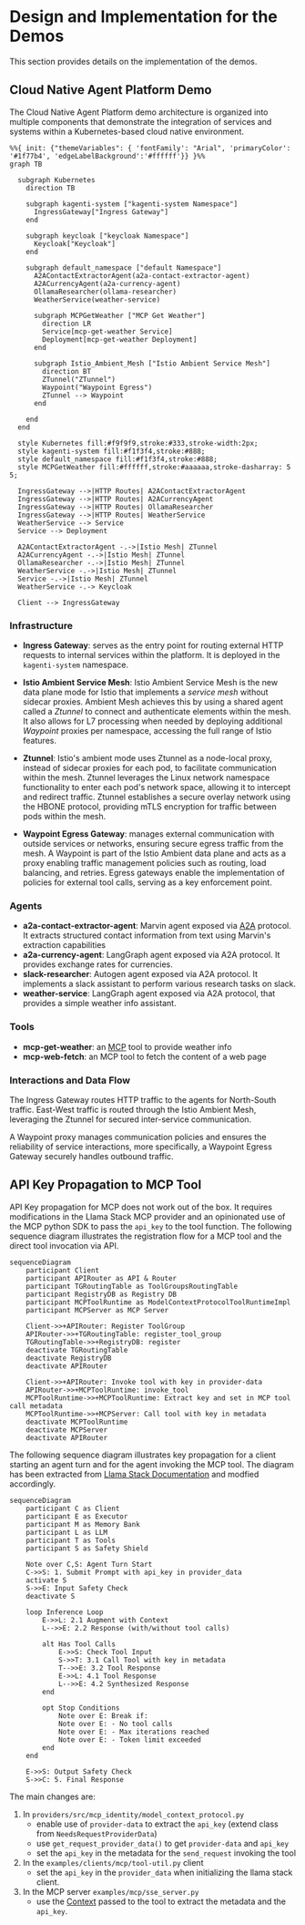 # Design and Implementation for the Demos

This section provides details on the implementation of the demos.


## Cloud Native Agent Platform Demo

The Cloud Native Agent Platform demo architecture is organized into multiple components that  demonstrate the integration of services and systems within a Kubernetes-based cloud native environment.

```mermaid
%%{ init: {"themeVariables": { 'fontFamily': "Arial", 'primaryColor': '#1f77b4', 'edgeLabelBackground':'#ffffff'}} }%%
graph TB

  subgraph Kubernetes
    direction TB
    
    subgraph kagenti-system ["kagenti-system Namespace"]
      IngressGateway["Ingress Gateway"]
    end

    subgraph keycloak ["keycloak Namespace"]
      Keycloak["Keycloak"]
    end

    subgraph default_namespace ["default Namespace"]
      A2AContactExtractorAgent(a2a-contact-extractor-agent)
      A2ACurrencyAgent(a2a-currency-agent)
      OllamaResearcher(ollama-researcher)
      WeatherService(weather-service)
      
      subgraph MCPGetWeather ["MCP Get Weather"]
        direction LR
        Service[mcp-get-weather Service]
        Deployment[mcp-get-weather Deployment]
      end

      subgraph Istio_Ambient_Mesh ["Istio Ambient Service Mesh"]
        direction BT
        ZTunnel("ZTunnel")
        Waypoint("Waypoint Egress")
        ZTunnel --> Waypoint
      end

    end
  end
  
  style Kubernetes fill:#f9f9f9,stroke:#333,stroke-width:2px;
  style kagenti-system fill:#f1f3f4,stroke:#888;
  style default_namespace fill:#f1f3f4,stroke:#888;
  style MCPGetWeather fill:#ffffff,stroke:#aaaaaa,stroke-dasharray: 5 5;

  IngressGateway -->|HTTP Routes| A2AContactExtractorAgent
  IngressGateway -->|HTTP Routes| A2ACurrencyAgent
  IngressGateway -->|HTTP Routes| OllamaResearcher
  IngressGateway -->|HTTP Routes| WeatherService
  WeatherService --> Service
  Service --> Deployment

  A2AContactExtractorAgent -.->|Istio Mesh| ZTunnel
  A2ACurrencyAgent -.->|Istio Mesh| ZTunnel
  OllamaResearcher -.->|Istio Mesh| ZTunnel
  WeatherService -.->|Istio Mesh| ZTunnel
  Service -.->|Istio Mesh| ZTunnel
  WeatherService -.-> Keycloak

  Client --> IngressGateway
```

### Infrastructure

- **Ingress Gateway**: serves as the entry point for routing external HTTP requests to internal services within the platform.
It is deployed in the `kagenti-system` namespace.

- **Istio Ambient Service Mesh**: Istio Ambient Service Mesh is the new data plane mode for Istio that implements a *service mesh* without sidecar proxies. Ambient Mesh achieves this by using a shared agent called a *Ztunnel* to connect and authenticate elements within the mesh. It also allows for L7 processing when needed by deploying additional *Waypoint* proxies per namespace, accessing the full range of Istio features. 

- **Ztunnel**: Istio's ambient mode uses Ztunnel as a node-local proxy, instead of sidecar proxies for each pod, to facilitate communication within the mesh. Ztunnel leverages the Linux network namespace functionality to enter each pod's network space, allowing it to intercept and redirect traffic. Ztunnel establishes a secure overlay network using the HBONE protocol, providing mTLS encryption for traffic between pods within the mesh.

- **Waypoint Egress Gateway**: manages external communication with outside services or networks, ensuring secure egress traffic from the mesh. A Waypoint is part of the Istio Ambient data plane and acts as a proxy enabling traffic management policies such as routing, load balancing, and retries. Egress gateways enable the implementation of policies for external tool calls, serving as a key enforcement point.

 
### Agents

- **a2a-contact-extractor-agent**: Marvin agent exposed via [A2A](https://google.github.io/A2A) protocol. 
It extracts structured contact information from text using Marvin's extraction capabilities
- **a2a-currency-agent**: LangGraph agent exposed via A2A protocol. It provides exchange rates for currencies.
- **slack-researcher**: Autogen agent exposed via A2A protocol. It implements a slack assistant to perform various research tasks on slack.
- **weather-service**: LangGraph agent exposed via A2A protocol, that provides a simple weather info assistant.

### Tools 

- **mcp-get-weather**: an [MCP](https://modelcontextprotocol.io) tool to provide weather info
- **mcp-web-fetch**: an MCP tool to fetch the content of a web page


### Interactions and Data Flow

The Ingress Gateway routes HTTP traffic to the agents for North-South traffic. 
East-West traffic is routed through the Istio Ambient Mesh, leveraging the Ztunnel for secured 
inter-service communication.

A Waypoint proxy manages communication policies and ensures the reliability of service interactions,
more specifically, a Waypoint Egress Gateway securely handles outbound traffic.

## API Key Propagation to MCP Tool

API Key propagation for MCP does not work out of the box. It requires modifications in the Llama Stack MCP
provider and an opinionated use of the MCP python SDK to pass the `api_key` to the tool function. The following
sequence diagram illustrates the registration flow for a MCP tool and the direct tool invocation via API.

```mermaid
sequenceDiagram
    participant Client
    participant APIRouter as API & Router
    participant TGRoutingTable as ToolGroupsRoutingTable
    participant RegistryDB as Registry DB
    participant MCPToolRuntime as ModelContextProtocolToolRuntimeImpl
    participant MCPServer as MCP Server

    Client->>+APIRouter: Register ToolGroup 
    APIRouter->>+TGRoutingTable: register_tool_group
    TGRoutingTable->>+RegistryDB: register
    deactivate TGRoutingTable
    deactivate RegistryDB
    deactivate APIRouter

    Client->>+APIRouter: Invoke tool with key in provider-data
    APIRouter->>+MCPToolRuntime: invoke_tool
    MCPToolRuntime->>+MCPToolRuntime: Extract key and set in MCP tool call metadata
    MCPToolRuntime->>+MCPServer: Call tool with key in metadata
    deactivate MCPToolRuntime
    deactivate MCPServer
    deactivate APIRouter
```

The following sequence diagram illustrates key propagation for a client starting an agent 
turn and for the agent invoking the MCP tool.  The diagram has been extracted from 
[Llama Stack Documentation](https://llama-stack.readthedocs.io/en/latest/building_applications/agent_execution_loop.html)
and modfied accordingly.


```mermaid
sequenceDiagram
    participant C as Client
    participant E as Executor
    participant M as Memory Bank
    participant L as LLM
    participant T as Tools
    participant S as Safety Shield

    Note over C,S: Agent Turn Start
    C->>S: 1. Submit Prompt with api_key in provider_data
    activate S
    S->>E: Input Safety Check
    deactivate S

    loop Inference Loop
        E->>L: 2.1 Augment with Context
        L-->>E: 2.2 Response (with/without tool calls)

        alt Has Tool Calls
            E->>S: Check Tool Input
            S->>T: 3.1 Call Tool with key in metadata
            T-->>E: 3.2 Tool Response
            E->>L: 4.1 Tool Response
            L-->>E: 4.2 Synthesized Response
        end

        opt Stop Conditions
            Note over E: Break if:
            Note over E: - No tool calls
            Note over E: - Max iterations reached
            Note over E: - Token limit exceeded
        end
    end

    E->>S: Output Safety Check
    S->>C: 5. Final Response
```

The main changes are:

1. In `providers/src/mcp_identity/model_context_protocol.py`
    - enable use of `provider-data` to extract the `api_key` (extend class from `NeedsRequestProviderData`)
    - use `get_request_provider_data()` to get `provider-data` and `api_key`
    - set the `api_key` in the metadata for the `send_request` invoking the tool
2. In the `examples/clients/mcp/tool-util.py` client
    - set the `api_key` in the `provider_data` when initializing the llama stack client.
3. In the MCP server `examples/mcp/sse_server.py`
    - use the [Context](https://github.com/modelcontextprotocol/python-sdk/blob/1691b905e22faa94f45e42ca5dfd87927362be5a/src/mcp/server/fastmcp/server.py#L553) passed to the tool to extract the metadata and the `api_key`.